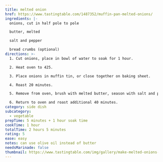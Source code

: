 ```yaml
---
title: melted onion
href: https://www.tastingtable.com/1487352/muffin-pan-melted-onions/
ingredients: |-
  o﻿nions, cut in half pole to pole

  b﻿utter, melted

  s﻿alt and pepper

  b﻿read crumbs (optional)
directions: >-
  1. C﻿ut onions, place in bowl of water to soak for 1 hour.

  2. H﻿eat oven to 425.

  3. P﻿lace onions in muffin tin, or close together on baking sheet.

  4. R﻿oast 20 minutes.

  5. R﻿emove from oven, brush with melted butter, season with salt and pepper and bread crumbs if desired.

  6. R﻿eturn to oven and roast additional 40 minutes.
category: side dish
subcategory:
  - vegetable
prepTime: 5 minutes + 1 hour soak time
cookTime: 1 hour
totalTime: 2 hours 5 minutes
rating: 5
ease: easy
notes: c﻿an use olive oil instead of butter
needsMarinade: false
thumbnail: https://www.tastingtable.com/img/gallery/make-melted-onions-in-a-muffin-pan-for-a-uniquely-rich-side-dish/intro-1704728625.webp
---
```

